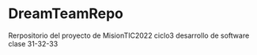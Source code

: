 # DreamTeamRepo
Rerpositorio del proyecto de MisionTIC2022 ciclo3 desarrollo de software clase 31-32-33
